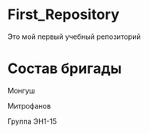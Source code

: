 # First_Repository
Это мой первый учебный репозиторий

# Состав бригады

Монгуш

Митрофанов

Группа ЭН1-15
